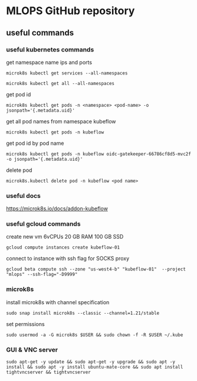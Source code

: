 # MLOPS GitHub repository
## useful commands
### useful kubernetes commands
get namespace name ips and ports
```
microk8s kubectl get services --all-namespaces
```

```
microk8s kubectl get all --all-namespaces
```
get pod id
```
microk8s kubectl get pods -n <namespace> <pod-name> -o jsonpath='{.metadata.uid}'
```
get all pod names from namespace kubeflow
```
microk8s kubectl get pods -n kubeflow
```
get pod id by pod name
```
microk8s kubectl get pods -n kubeflow oidc-gatekeeper-66786cf8d5-mvc2f -o jsonpath='{.metadata.uid}'
```
delete pod
```
microk8s.kubectl delete pod -n kubeflow <pod name>
```
### useful docs
https://microk8s.io/docs/addon-kubeflow

### useful gcloud commands
create new vm 6vCPUs 20 GB RAM 100 GB SSD
```
gcloud compute instances create kubeflow-01
```
connect to instance with ssh flag for SOCKS proxy
```
gcloud beta compute ssh --zone "us-west4-b" "kubeflow-01"  --project "mlops" --ssh-flag="-D9999"
```
### microk8s
install microk8s with channel specification
```
sudo snap install microk8s --classic --channel=1.21/stable
```
set permissions
```
sudo usermod -a -G microk8s $USER && sudo chown -f -R $USER ~/.kube
```
### GUI & VNC server
```
sudo apt-get -y update && sudo apt-get -y upgrade && sudo apt -y install && sudo apt -y install ubuntu-mate-core && sudo apt install tightvncserver && tightvncserver
```

